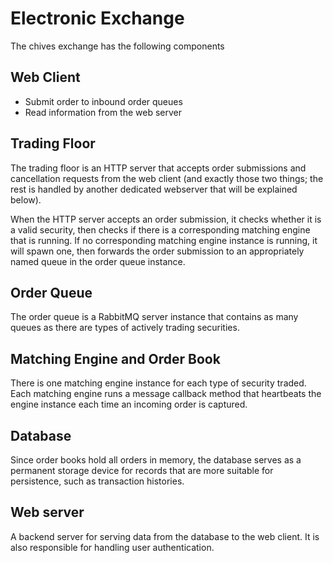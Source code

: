 # Electronic Exchange
The chives exchange has the following components

## Web Client 
* Submit order to inbound order queues
* Read information from the web server

## Trading Floor
The trading floor is an HTTP server that accepts order submissions and cancellation requests from the web client (and exactly those two things; the rest is handled by another dedicated webserver that will be explained below).

When the HTTP server accepts an order submission, it checks whether it is a valid security, then checks if there is a corresponding matching engine that is running. If no corresponding matching engine instance is running, it will spawn one, then forwards the order submission to an appropriately named queue in the order queue instance.

## Order Queue
The order queue is a RabbitMQ server instance that contains as many queues as there are types of actively trading securities.

## Matching Engine and Order Book
There is one matching engine instance for each type of security traded. Each matching engine runs a message callback method that heartbeats the engine instance each time an incoming order is captured. 

## Database
Since order books hold all orders in memory, the database serves as a permanent storage device for records that are more suitable for persistence, such as transaction histories.

## Web server 
A backend server for serving data from the database to the web client. It is also responsible for handling user authentication.